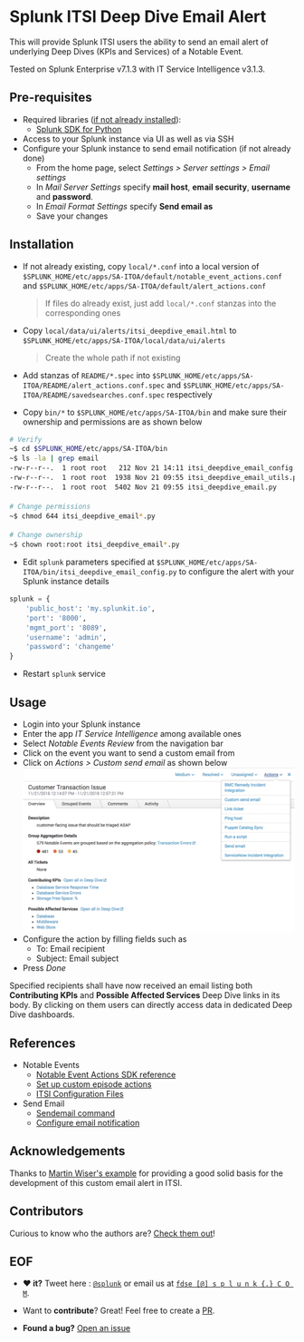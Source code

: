 # Splunk ITSI Deep Dive Email Alert

This will provide Splunk ITSI users the ability to send an email alert of underlying Deep Dives (KPIs and Services) of a Notable Event.

Tested on Splunk Enterprise v7.1.3 with IT Service Intelligence v3.1.3.

## Pre-requisites
* Required libraries ([if not already installed](http://dev.splunk.com/view/python-sdk/SP-CAAAEDG)):
  * [Splunk SDK for Python](http://dev.splunk.com/python)
* Access to your Splunk instance via UI as well as via SSH
* Configure your Splunk instance to send email notification (if not already done)
  * From the home page, select *Settings > Server settings > Email settings*
  * In *Mail Server Settings* specify **mail host**, **email security**, **username** and **password**.
  * In *Email Format Settings* specify **Send email as**
  * Save your changes

## Installation

* If not already existing, copy `local/*.conf` into a local version of `$SPLUNK_HOME/etc/apps/SA-ITOA/default/notable_event_actions.conf` and `$SPLUNK_HOME/etc/apps/SA-ITOA/default/alert_actions.conf`
    > If files do already exist, just add `local/*.conf` stanzas into the corresponding ones

* Copy `local/data/ui/alerts/itsi_deepdive_email.html` to `$SPLUNK_HOME/etc/apps/SA-ITOA/local/data/ui/alerts`
    > Create the whole path if not existing

* Add stanzas of `README/*.spec` into `$SPLUNK_HOME/etc/apps/SA-ITOA/README/alert_actions.conf.spec` and `$SPLUNK_HOME/etc/apps/SA-ITOA/README/savedsearches.conf.spec` respectively
* Copy `bin/*` to `$SPLUNK_HOME/etc/apps/SA-ITOA/bin` and make sure their ownership and permissions are as shown below
```bash
# Verify
~$ cd $SPLUNK_HOME/etc/apps/SA-ITOA/bin
~$ ls -la | grep email
-rw-r--r--.  1 root root   212 Nov 21 14:11 itsi_deepdive_email_config.py
-rw-r--r--.  1 root root  1938 Nov 21 09:55 itsi_deepdive_email_utils.py
-rw-r--r--.  1 root root  5402 Nov 21 09:55 itsi_deepdive_email.py

# Change permissions
~$ chmod 644 itsi_deepdive_email*.py

# Change ownership
~$ chown root:root itsi_deepdive_email*.py
```

* Edit `splunk` parameters specified at  `$SPLUNK_HOME/etc/apps/SA-ITOA/bin/itsi_deepdive_email_config.py` to configure the alert with your Splunk instance details
```python
splunk = {
    'public_host': 'my.splunkit.io', 
    'port': '8000',
    'mgmt_port': '8089',
    'username': 'admin',
    'password': 'changeme'
}
```

* Restart `splunk` service

## Usage
* Login into your Splunk instance
* Enter the app *IT Service Intelligence* among available ones
* Select *Notable Events Review* from the navigation bar
* Click on the event you want to send a custom email from
* Click on *Actions > Custom send email* as shown below ![here](screenshot.png "Actions/Custom send email overview")
* Configure the action by filling fields such as
  * To: Email recipient
  * Subject: Email subject
* Press *Done*

Specified recipients shall have now received an email listing both **Contributing KPIs** and **Possible Affected Services** Deep Dive links in its body. By clicking on them users can directly access data in dedicated Deep Dive dashboards.

## References
* Notable Events
    * [Notable Event Actions SDK reference](http://docs.splunk.com/Documentation/ITSI/4.0.3/Configure/NotableEventsActionSDKreference)
    * [Set up custom episode actions](https://docs.splunk.com/Documentation/ITSI/latest/User/Setupandrunnotableeventactions#Set_up_custom_episode_actions)
    * [ITSI Configuration Files](http://docs.splunk.com/Documentation/ITSI/4.0.3/Configure/ListofITSIconfigurationfiles)
* Send Email
    * [Sendemail command](http://docs.splunk.com/Documentation/Splunk/7.2.1/SearchReference/Sendemail)
    * [Configure email notification](https://docs.splunk.com/Documentation/Splunk/7.2.0/Alert/Emailnotification#Configure_email_notification_for_your_Splunk_instance)

## Acknowledgements
Thanks to [Martin Wiser's example](https://github.com/mwiser/splunk-itsi-customemailalert) for providing a good  solid basis for the development of this custom email alert in ITSI.

## Contributors

Curious to know who the authors are? [Check them out](https://github.com/splunk/itsi-deep-dive-email-alert/blob/master/AUTHORS.md)!

## EOF

* **:heart: it?** Tweet here : [`@splunk`](https://twitter.com/splunk) or email us at [`fdse [@] s p l u n k {.} C O M`](mailto:fdse@splunk.com?subject=[Splunk-ITSI-DeepDiveAlert]%20Hi%20there!).

* Want to **contribute**? Great! Feel free to create a [PR](https://github.com/splunk/itsi-deep-dive-email-alert/pulls).

* **Found a bug?** [Open an issue](https://github.com/splunk/itsi-deep-dive-email-alert/issues/new)
